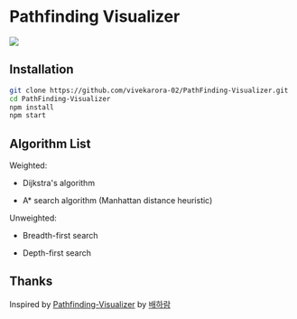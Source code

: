 # Pathfinding Visualizer

<img src="./images/visualizing.gif">

## Installation

```bash
git clone https://github.com/vivekarora-02/PathFinding-Visualizer.git
cd PathFinding-Visualizer
npm install
npm start
```

## Algorithm List

Weighted:

- Dijkstra's algorithm

- A\* search algorithm (Manhattan distance heuristic)

Unweighted:

- Breadth-first search

- Depth-first search

## Thanks

Inspired by [Pathfinding-Visualizer](https://github.com/baeharam/Pathfinding-Visualizer) by [배하람](https://github.com/baeharam)
